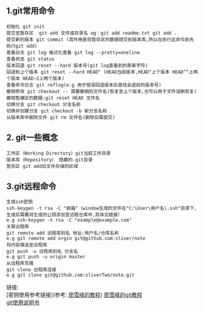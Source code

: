 ## 1.git常用命令
	初始化 git init
	提交至暂存区  git add 文件或目录名 eg：git add readme.txt git add .
	提交新的版本 git commit (其作用是将暂存区的数据提交到版本库,所以在执行此命令前先执行git add)
	查看日志 git log 格式化查看 git log --pretty=oneline
	查看状态 git status
	版本回退 git reset --hard 版本号(git log查看到的那串字符) 
	回退到上个版本 git reset --hard HEAD^ (HEAD当前版本,HEAD^上个版本 HEAD^^上两个版本 HEAD~2上两个版本)
	查看命令日志 git reflog(e.g 用于错误回退版本后查找会退前的版本号)
	撤销修改 git checkout -- 需要撤销的文件名(恢复至上个版本,也可以用于文件误删恢复)
	撤销暂缓区的数据:git reset HEAD 文件名
	切换分支 git checkout 分支名称
	切换并创建分支 git checkout -b 新分支名称
	从版本库中删除文件 git rm 文件名(删除后需提交)
## 2. git一些概念
	工作区（Working Directory）git当前工作目录
	版本库（Repository） 隐藏的.git目录
	暂存区 git add后文件存储的区域
## 3.git远程命令
	生成ssh密钥
	ssh-keygen -t rsa -C "邮箱"（window生成的文件在"C:\User\用户名\.ssh"目录下,生成后需要将生成的公钥添加至远程仓库中,具体见链接）
	e.g ssh-keygen -t rsa -C "example@example.com" 
	关联远程库
	git remote add 远程库别名 地址:用户名/仓库名称
	e.g git remote add orgin git@github.com:sliver/note
	将内容推送至远程库
	git push -u 远程库别名 分支名
	e.g git push -u origin master
	从远程库克隆
	git clone 远程库连接
	e.g git clone git@github.com:sliverTwo/note.git
	
链接:  
[密钥使用参考链接](参考: [廖雪峰的教程](https://www.liaoxuefeng.com/wiki/0013739516305929606dd18361248578c67b8067c8c017b000/001374385852170d9c7adf13c30429b9660d0eb689dd43a000))
[廖雪峰的git教程](https://www.liaoxuefeng.com/wiki/0013739516305929606dd18361248578c67b8067c8c017b000)  
[git使用说明书](https://git-scm.com/book/zh/v2)
	